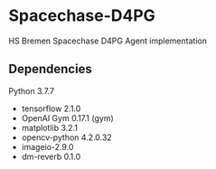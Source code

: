 # Spacechase-D4PG
HS Bremen Spacechase D4PG Agent implementation

## Dependencies

Python 3.7.7
- tensorflow 2.1.0
- OpenAI Gym 0.17.1 (gym)
- matplotlib 3.2.1
- opencv-python 4.2.0.32
- imageio-2.9.0
- dm-reverb 0.1.0

